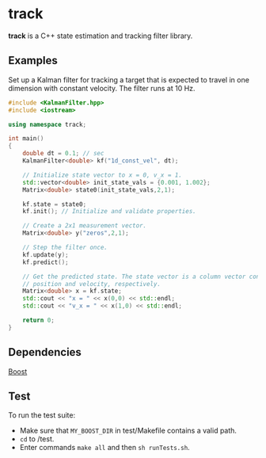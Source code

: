 # track
**track** is a C++ state estimation and tracking filter library.

## Examples

Set up a Kalman filter for tracking a target that is expected to
travel in one dimension with constant velocity. The filter runs at 10 Hz.

```cpp
#include <KalmanFilter.hpp>
#include <iostream>

using namespace track;

int main()
{
    double dt = 0.1; // sec
    KalmanFilter<double> kf("1d_const_vel", dt);

    // Initialize state vector to x = 0, v_x = 1.
    std::vector<double> init_state_vals = {0.001, 1.002};
    Matrix<double> state0(init_state_vals,2,1);

    kf.state = state0;
    kf.init(); // Initialize and validate properties.

    // Create a 2x1 measurement vector.
    Matrix<double> y("zeros",2,1);

    // Step the filter once.
    kf.update(y);
    kf.predict();

    // Get the predicted state. The state vector is a column vector containing
    // position and velocity, respectively.
    Matrix<double> x = kf.state;
    std::cout << "x = " << x(0,0) << std::endl;
    std::cout << "v_x = " << x(1,0) << std::endl;

    return 0;
}


```

## Dependencies
[Boost](https://www.boost.org)  

## Test

To run the test suite:
- Make sure that `MY_BOOST_DIR` in test/Makefile contains a valid path.
- `cd` to /test.
- Enter commands `make all` and then `sh runTests.sh`.
